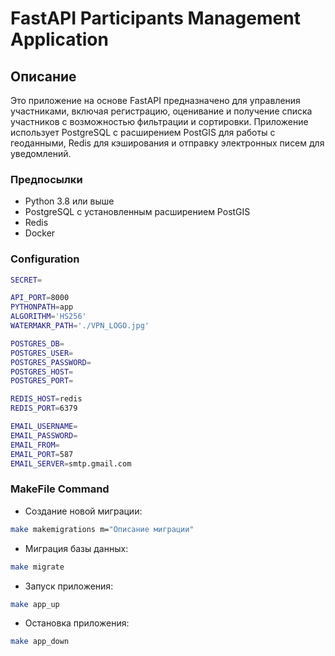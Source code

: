 # FastAPI Participants Management Application

## Описание

Это приложение на основе FastAPI предназначено для управления участниками, включая регистрацию, оценивание и получение списка участников с возможностью фильтрации и сортировки. Приложение использует PostgreSQL с расширением PostGIS для работы с геоданными, Redis для кэширования и отправку электронных писем для уведомлений.

### Предпосылки

- Python 3.8 или выше
- PostgreSQL с установленным расширением PostGIS
- Redis
- Docker


### Configuration
```bash
SECRET=

API_PORT=8000
PYTHONPATH=app
ALGORITHM='HS256'
WATERMAKR_PATH='./VPN_LOGO.jpg'

POSTGRES_DB=
POSTGRES_USER=
POSTGRES_PASSWORD=
POSTGRES_HOST=
POSTGRES_PORT=

REDIS_HOST=redis
REDIS_PORT=6379

EMAIL_USERNAME=
EMAIL_PASSWORD=
EMAIL_FROM=
EMAIL_PORT=587
EMAIL_SERVER=smtp.gmail.com
```
### MakeFile Command
- Создание новой миграции:
```bash
make makemigrations m="Описание миграции"
```
- Миграция базы данных:
```bash
make migrate
```
- Запуск приложения:
```bash
make app_up
```

- Остановка приложения:
```bash
make app_down
```
